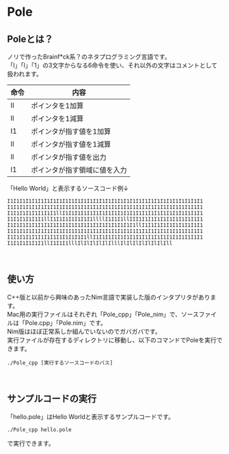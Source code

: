 # Pole
## Poleとは？
ノリで作ったBrainf*ck系？のネタプログラミング言語です。  
「I」「l」「1」の3文字からなる6命令を使い、それ以外の文字はコメントとして扱われます。  

| 命令 | 内容 |
----|---- 
| II | ポインタを1加算 |
| Il | ポインタを1減算 |
| I1 | ポインタが指す値を1加算 |
| lI | ポインタが指す値を1減算 |
| ll | ポインタが指す値を出力 |
| l1 | ポインタが指す領域に値を入力 |

「Hello World」と表示するソースコード例↓
```
I1I1I1I1I1I1I1I1I1I1I1I1I1I1I1I1I1I1I1I1I1I1I1I1I1I1I1I1I1I1I1I1
I1I1I1I1I1I1I1I1I1I1I1I1I1I1I1I1I1I1I1I1I1I1I1I1I1I1I1I1I1I1I1I1
I1I1I1I1I1I1I1I1llI1I1I1I1I1I1I1I1I1I1I1I1I1I1I1I1I1I1I1I1I1I1I1
I1I1I1I1I1I1llI1I1I1I1I1I1I1llllI1I1I1llIII1I1I1I1I1I1I1I1I1I1I1
I1I1I1I1I1I1I1I1I1I1I1I1I1I1I1I1I1I1I1I1I1llI1I1I1I1I1I1I1I1I1I1
I1I1I1I1I1I1I1I1I1I1I1I1I1I1I1I1I1I1I1I1I1I1I1I1I1I1I1I1I1I1I1I1
I1I1I1I1I1I1I1I1I1I1I1I1I1llI1I1I1I1I1I1I1I1I1I1I1I1I1I1I1I1I1I1
I1I1I1I1I1I1llI1I1I1lllIlIlIlIlIlIlllIlIlIlIlIlIlIlIll
```
<br>

## 使い方
C++版と以前から興味のあったNim言語で実装した版のインタプリタがあります。<br>
Mac用の実行ファイルはそれぞれ「Pole_cpp」「Pole_nim」で、ソースファイルは「Pole.cpp」「Pole.nim」です。<br>
Nim版はほぼ正常系しか組んでいないのでガバガバです。<br>
実行ファイルが存在するディレクトリに移動し、以下のコマンドでPoleを実行できます。<br>
```
./Pole_cpp [実行するソースコードのパス]
```
<br>

## サンプルコードの実行
「hello.pole」はHello Worldと表示するサンプルコードです。
```
./Pole_cpp hello.pole
```
で実行できます。

